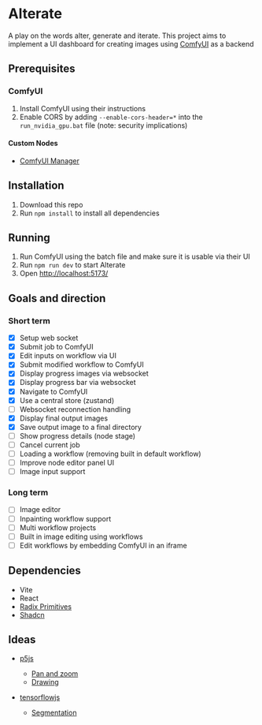# Alterate

A play on the words alter, generate and iterate. This project aims to implement a UI dashboard for creating images using [ComfyUI](https://github.com/comfyanonymous/ComfyUI) as a backend

## Prerequisites

### ComfyUI

1. Install ComfyUI using their instructions
2. Enable CORS by adding `--enable-cors-header=*` into the `run_nvidia_gpu.bat` file (note: security implications)

#### Custom Nodes

- [ComfyUI Manager](https://github.com/ltdrdata/ComfyUI-Manager)

## Installation

1. Download this repo
2. Run `npm install` to install all dependencies

## Running

1. Run ComfyUI using the batch file and make sure it is usable via their UI
2. Run `npm run dev` to start Alterate
3. Open [http://localhost:5173/](http://localhost:5173/)

## Goals and direction

### Short term

- [x] Setup web socket
- [x] Submit job to ComfyUI
- [x] Edit inputs on workflow via UI
- [x] Submit modified workflow to ComfyUI
- [x] Display progress images via websocket
- [x] Display progress bar via websocket
- [x] Navigate to ComfyUI
- [x] Use a central store (zustand)
- [ ] Websocket reconnection handling
- [x] Display final output images
- [x] Save output image to a final directory
- [ ] Show progress details (node stage)
- [ ] Cancel current job
- [ ] Loading a workflow (removing built in default workflow)
- [ ] Improve node editor panel UI
- [ ] Image input support

### Long term

- [ ] Image editor
- [ ] Inpainting workflow support
- [ ] Multi workflow projects
- [ ] Built in image editing using workflows
- [ ] Edit workflows by embedding ComfyUI in an iframe

## Dependencies

- Vite
- React
- [Radix Primitives](https://www.radix-ui.com/primitives/docs/overview/introduction)
- [Shadcn](https://ui.shadcn.com/)

## Ideas

- [p5js](https://p5js.org)

  - [Pan and zoom](https://editor.p5js.org/palpista11/sketches/XRx0nlsXi)
  - [Drawing](https://editor.p5js.org/ebenjmuse/sketches/SyUM1iX0b)

- [tensorflowjs](https://github.com/tensorflow/tfjs)
  - [Segmentation](https://towardsdatascience.com/real-time-semantic-segmentation-in-the-browser-using-tensorflow-js-e2e00a185139)
